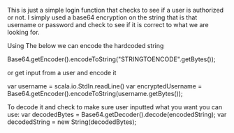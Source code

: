 This is just a simple login function that checks to see if a user is authorized or not.
I simply used a base64 encryption on the string that is that username or password and check to see
if it is correct to what we are looking for.

Using The below we can encode the hardcoded string

Base64.getEncoder().encodeToString("STRINGTOENCODE".getBytes());

or get input from a user and encode it

var username = scala.io.StdIn.readLine()
var encryptedUsername = Base64.getEncoder().encodeToString(username.getBytes());

To decode it and check to make sure user inputted what you want you can use:
var decodedBytes = Base64.getDecoder().decode(encodedString);
var decodedString = new String(decodedBytes);
